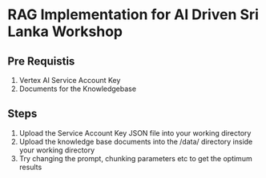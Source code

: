 # RAG Implementation for AI Driven Sri Lanka Workshop

## Pre Requistis

1. Vertex AI Service Account Key
2. Documents for the Knowledgebase

## Steps 

1. Upload the Service Account Key JSON file into your working directory
2. Upload the knowledge base documents into the /data/ directory inside your working directory
3. Try changing the prompt, chunking parameters etc to get the optimum results
